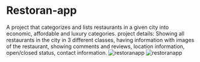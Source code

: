 # Restoran-app
A project that categorizes and lists restaurants in a given city into economic, affordable and luxury categories.
project details: Showing all restaurants in the city in 3 different classes, having information with images of the restaurant, showing comments and reviews, location information,
open/closed status, contact information.
![restoranapp](https://github.com/SemihParlak/Restoran-app/assets/124163896/771c33c5-466d-4b4a-8b5b-ac4b4ded92ca)
![restoranapp](https://github.com/SemihParlak/Restoran-app/assets/124163896/856b1d81-736b-4fea-a30c-dba54f2d6c95)
